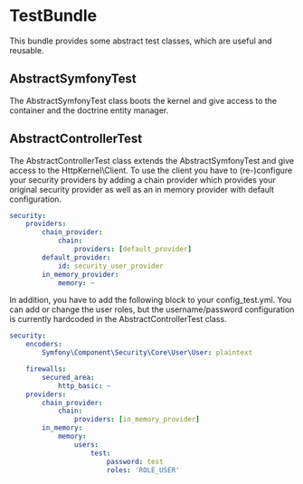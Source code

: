 TestBundle
==========

This bundle provides some abstract test classes, which are useful and reusable.

AbstractSymfonyTest
-------------------

The AbstractSymfonyTest class boots the kernel and give access to the container and the doctrine entity manager.


AbstractControllerTest
----------------------

The AbstractControllerTest class extends the AbstractSymfonyTest and give access to the HttpKernel\Client.
To use the client you have to (re-)configure your security providers by adding a chain provider which provides your original security provider as well as an in memory provider with default configuration. 

```yaml
security:
    providers:
        chain_provider:
            chain:
                providers: [default_provider]
        default_provider:
            id: security_user_provider
        in_memory_provider:
            memory: ~
```

In addition, you have to add the following block to your config_test.yml. You can add or change the user roles, but the username/password configuration is currently hardcoded in the AbstractControllerTest class. 

```yaml
security:
    encoders:
        Symfony\Component\Security\Core\User\User: plaintext

    firewalls:
        secured_area:
            http_basic: ~
    providers:
        chain_provider:
            chain:
                providers: [in_memory_provider]
        in_memory:
            memory:
                users:
                    test:
                        password: test
                        roles: 'ROLE_USER'
```
